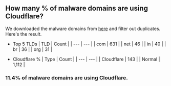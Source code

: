 ## How many % of malware domains are using Cloudflare?


We downloaded the malware domains from [here](https://urlhaus.abuse.ch) and filter out duplicates.
Here's the result.


[//]: # (start replacement)


- Top 5 TLDs
| TLD | Count |
| --- | --- |
| com | 631 |
| net | 46 |
| in | 40 |
| br | 36 |
| org | 31 |


- Cloudflare %
| Type | Count |
| --- | --- |
| Cloudflare | 143 |
| Normal | 1,112 |


### 11.4% of malware domains are using Cloudflare.